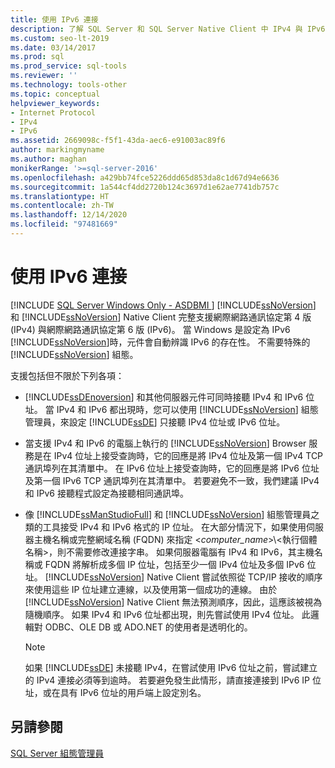 ```yaml
---
title: 使用 IPv6 連接
description: 了解 SQL Server 和 SQL Server Native Client 中 IPv4 與 IPv6 支援，並了解如何為所要使用的位址設定資料庫引擎。
ms.custom: seo-lt-2019
ms.date: 03/14/2017
ms.prod: sql
ms.prod_service: sql-tools
ms.reviewer: ''
ms.technology: tools-other
ms.topic: conceptual
helpviewer_keywords:
- Internet Protocol
- IPv4
- IPv6
ms.assetid: 2669098c-f5f1-43da-aec6-e91003ac89f6
author: markingmyname
ms.author: maghan
monikerRange: '>=sql-server-2016'
ms.openlocfilehash: a429bb74fce5226ddd65d853da8c1d67d94e6636
ms.sourcegitcommit: 1a544cf4dd2720b124c3697d1e62ae7741db757c
ms.translationtype: HT
ms.contentlocale: zh-TW
ms.lasthandoff: 12/14/2020
ms.locfileid: "97481669"
---
```

# <a name="connecting-using-ipv6"></a>使用 IPv6 連接
[!INCLUDE [SQL Server Windows Only - ASDBMI ](../../includes/applies-to-version/sql-windows-only-asdbmi.md)]
  [!INCLUDE[ssNoVersion](../../includes/ssnoversion-md.md)] 和 [!INCLUDE[ssNoVersion](../../includes/ssnoversion-md.md)] Native Client 完整支援網際網路通訊協定第 4 版 (IPv4) 與網際網路通訊協定第 6 版 (IPv6)。 當 Windows 是設定為 IPv6 [!INCLUDE[ssNoVersion](../../includes/ssnoversion-md.md)]時，元件會自動辨識 IPv6 的存在性。 不需要特殊的 [!INCLUDE[ssNoVersion](../../includes/ssnoversion-md.md)] 組態。  
  
 支援包括但不限於下列各項：  
  
-   [!INCLUDE[ssDEnoversion](../../includes/ssdenoversion-md.md)] 和其他伺服器元件可同時接聽 IPv4 和 IPv6 位址。 當 IPv4 和 IPv6 都出現時，您可以使用 [!INCLUDE[ssNoVersion](../../includes/ssnoversion-md.md)] 組態管理員，來設定 [!INCLUDE[ssDE](../../includes/ssde-md.md)] 只接聽 IPv4 位址或 IPv6 位址。  
  
-   當支援 IPv4 和 IPv6 的電腦上執行的 [!INCLUDE[ssNoVersion](../../includes/ssnoversion-md.md)] Browser 服務是在 IPv4 位址上接受查詢時，它的回應是將 IPv4 位址及第一個 IPv4 TCP 通訊埠列在其清單中。 在 IPv6 位址上接受查詢時，它的回應是將 IPv6 位址及第一個 IPv6 TCP 通訊埠列在其清單中。 若要避免不一致，我們建議 IPv4 和 IPv6 接聽程式設定為接聽相同通訊埠。  
  
-   像 [!INCLUDE[ssManStudioFull](../../includes/ssmanstudiofull-md.md)] 和 [!INCLUDE[ssNoVersion](../../includes/ssnoversion-md.md)] 組態管理員之類的工具接受 IPv4 和 IPv6 格式的 IP 位址。 在大部分情況下，如果使用伺服器主機名稱或完整網域名稱 (FQDN) 來指定 \<*computer_name*>\\<執行個體名稱>，則不需要修改連接字串。 如果伺服器電腦有 IPv4 和 IPv6，其主機名稱或 FQDN 將解析成多個 IP 位址，包括至少一個 IPv4 位址及多個 IPv6 位址。 [!INCLUDE[ssNoVersion](../../includes/ssnoversion-md.md)] Native Client 嘗試依照從 TCP/IP 接收的順序來使用這些 IP 位址建立連線，以及使用第一個成功的連線。 由於 [!INCLUDE[ssNoVersion](../../includes/ssnoversion-md.md)] Native Client 無法預測順序，因此，這應該被視為隨機順序。 如果 IPv4 和 IPv6 位址都出現，則先嘗試使用 IPv4 位址。 此邏輯對 ODBC、OLE DB 或 ADO.NET 的使用者是透明化的。  
  
    > [!NOTE]  
    >  如果 [!INCLUDE[ssDE](../../includes/ssde-md.md)] 未接聽 IPv4，在嘗試使用 IPv6 位址之前，嘗試建立的 IPv4 連接必須等到逾時。 若要避免發生此情形，請直接連接到 IPv6 IP 位址，或在具有 IPv6 位址的用戶端上設定別名。  
  
## <a name="see-also"></a>另請參閱  
 [SQL Server 組態管理員](../../relational-databases/sql-server-configuration-manager.md)  
  
  
